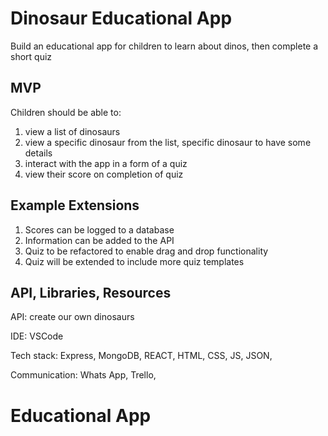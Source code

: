 # Dinosaur Educational App

Build an educational app for children to learn about dinos, then complete a short quiz

<!-- The BBC are looking to improve their online offering of educational content by developing some interactive browser applications that display information in a fun and interesting way. Your task is to make an a Minimum Viable Product or prototype to put forward to them - this may only be for a small set of information, and may only showcase some of the features to be included in the final app. -->

## MVP

Children should be able to:
1. view a list of dinosaurs
2. view a specific dinosaur from the list, specific dinosaur to have some details
3. interact with the app in a form of a quiz
4. view their score on completion of quiz




## Example Extensions

1. Scores can be logged to a database
2. Information can be added to the API
3. Quiz to be refactored to enable drag and drop functionality
4. Quiz will be extended to include more quiz templates




## API, Libraries, Resources

 API: create our own dinosaurs

 IDE: VSCode

 Tech stack: Express, MongoDB, REACT, HTML, CSS, JS, JSON,

 Communication: Whats App, Trello, 
 
 
 

# Educational App
